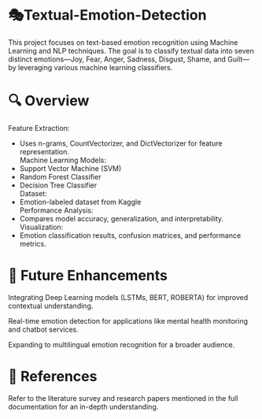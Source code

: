 # 🎭Textual-Emotion-Detection

This project focuses on text-based emotion recognition using Machine Learning and NLP techniques. The goal is to classify textual data into seven distinct emotions—Joy, Fear, Anger, Sadness, Disgust, Shame, and Guilt—by leveraging various machine learning classifiers.

# 🔍 Overview
Feature Extraction: 
  - Uses n-grams, CountVectorizer, and DictVectorizer for feature representation.</br>
Machine Learning Models: 
  - Support Vector Machine (SVM)
  - Random Forest Classifier
  - Decision Tree Classifier </br>
Dataset:
  - Emotion-labeled dataset from Kaggle </br>
Performance Analysis:
  - Compares model accuracy, generalization, and interpretability.</br>
Visualization:
  - Emotion classification results, confusion matrices, and performance metrics.

# 🚀 Future Enhancements
Integrating Deep Learning models (LSTMs, BERT, ROBERTA) for improved contextual understanding. 

Real-time emotion detection for applications like mental health monitoring and chatbot services.

Expanding to multilingual emotion recognition for a broader audience. 

# 📜 References
Refer to the literature survey and research papers mentioned in the full documentation for an in-depth understanding.
